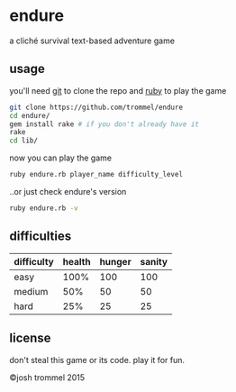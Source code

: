 endure
=====
a cliché survival text-based adventure game

usage
-----

you'll need [git](http://git-scm.com/) to clone the repo
and [ruby](https://www.ruby-lang.org/en/) to play the game

```bash
git clone https://github.com/trommel/endure
cd endure/
gem install rake # if you don't already have it
rake
cd lib/
```

now you can play the game

```bash
ruby endure.rb player_name difficulty_level
```

..or just check endure's version

```bash
ruby endure.rb -v
```

difficulties
-------------

| difficulty | health | hunger | sanity |
|------------|--------|--------|--------|
| easy       | 100%   | 100    | 100    |
| medium     | 50%    | 50     | 50     |
| hard       | 25%    | 25     | 25     |

license
-------

don't steal this game or its code. play it for fun.

©josh trommel 2015
